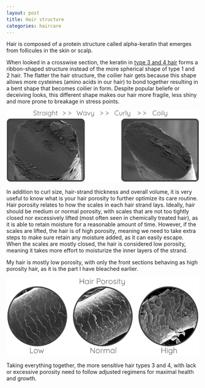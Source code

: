```yaml
---
layout: post
title: Hair structure
categories: haircare
---
```


Hair is composed of a protein structure called alpha-keratin that emerges from follicules in the skin or scalp.

When looked in a crosswise section, the keratin in [type 3 and 4 hair](/haircare/hair-types/) forms a ribbon-shaped structure instead of the more spherical shape of type 1 and 2 hair. The flatter the hair structure, the coilier hair gets because this shape allows more cysteines (amino acids in our hair) to bond together resulting in a bent shape that becomes coilier in form. Despite popular beliefe or deceiving looks, this different shape makes our hair more fragile, less shiny and more prone to breakage in stress points. 

![Hair strand shapes](/public/img/2018-01-22-hair-types-and-structureA.png)

In addition to curl size, hair-strand thickness and overall volume, it is very useful to know what is your hair porosity to further optimize its care routine. Hair porosity relates to how the scales in each hair strand lays. Ideally, hair should be medium or normal porosity, with scales that are not too tightly closed nor excessively lifted (most often seen in chemically treated hair), as it is able to retain moisture for a reasonable amount of time. However, if the scales are lifted, the hair is of high porosity, meaning we need to take extra steps to make sure retain any moisture added, as it can easily escape. When the scales are mostly closed, the hair is considered low porosity, meaning it takes more effort to moisturize the inner layers of the strand. 

My hair is mostly low porosity, with only the front sections behaving as high porosity hair, as it is the part I have bleached earlier. 

![Hair strand porosities](/public/img/2018-01-22-hair-types-and-structureB.png)

Taking everything together, the more sensitive hair types 3 and 4, with lack or excessive porosity need to follow adjusted regimens for maximal health and growth.
